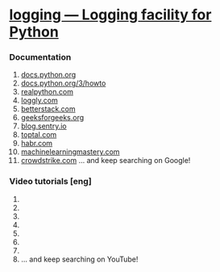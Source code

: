 # [logging — Logging facility for Python](https://docs.python.org/3/library/logging.html)
### Documentation
1. [docs.python.org](https://docs.python.org/3/library/logging.html)
2. [docs.python.org/3/howto](https://docs.python.org/3/howto/logging.html)
3. [realpython.com](https://realpython.com/python-logging/)
4. [loggly.com](https://www.loggly.com/ultimate-guide/python-logging-basics/)
5. [betterstack.com](https://betterstack.com/community/guides/logging/how-to-start-logging-with-python/)
6. [geeksforgeeks.org](https://www.geeksforgeeks.org/logging-in-python/)
7. [blog.sentry.io](https://blog.sentry.io/logging-in-python-a-developers-guide/)
8. [toptal.com](https://www.toptal.com/python/in-depth-python-logging)
9. [habr.com](https://habr.com/ru/companies/wunderfund/articles/683880/)
10. [machinelearningmastery.com](https://machinelearningmastery.com/logging-in-python/)
11. [crowdstrike.com](https://www.crowdstrike.com/guides/python-logging/)
... and keep searching on Google!
### Video tutorials [eng]
1. []()
2. []()
3. []()
4. []()
5. []()
6. []()
7. []()
8. []()
... and keep searching on YouTube!
